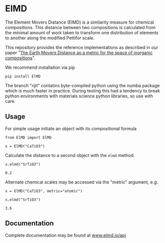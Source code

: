 # ElMD
The Element Movers Distance (ElMD) is a similarity measure for chemical compositions. This distance between two compositions is calculated from the minimal amount of work taken to transform one distribution of elements to another along the modified Pettifor scale. 

This repository provides the reference implementations as described in our paper "[The Earth Movers Distance as a metric for the space of inorganic compositions](https://chemrxiv.org/articles/preprint/The_Earth_Mover_s_Distance_as_a_Metric_for_the_Space_of_Inorganic_Compositions/12777566)". 

We recommend installation via pip

`pip install ElMD`

The branch "njit" contatins byte-compiled python using the numba package which is much faster in practice. During testing this had a tendency to break python environments with materials science python libraries, so use with care. 

## Usage
For simple usage initiate an object with its compositional formula

`from ElMD import ElMD`

`x = ElMD("CaTiO3")`

Calculate the distance to a second object with the `elmd` method. 

`x.elmd("SrTiO3")` 

`0.2`

Alternate chemical scales may be accessed via the "metric" argument, e.g.

`x = ElMD("CaTiO3", metric="atomic")`

`x.elmd("SrTiO3")`

`3.6`

## Documentation

Complete documentation may be found at www.elmd.io/api

